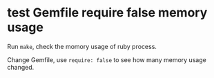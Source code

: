 # test Gemfile require false memory usage

Run `make`, check the momory usage of ruby process.

Change Gemfile, use `require: false` to see how many memory usage changed.
